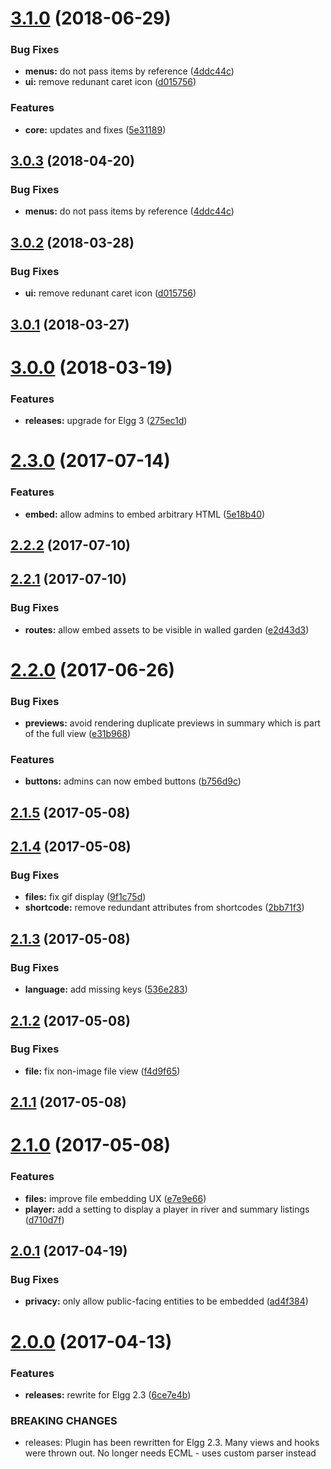 <a name="3.1.0"></a>
# [3.1.0](https://github.com/hypeJunctionPro/Elgg3-hypeEmbed/compare/3.0.0...3.1.0) (2018-06-29)


### Bug Fixes

* **menus:** do not pass items by reference ([4ddc44c](https://github.com/hypeJunctionPro/Elgg3-hypeEmbed/commit/4ddc44c))
* **ui:** remove redunant caret icon ([d015756](https://github.com/hypeJunctionPro/Elgg3-hypeEmbed/commit/d015756))


### Features

* **core:** updates and fixes ([5e31189](https://github.com/hypeJunctionPro/Elgg3-hypeEmbed/commit/5e31189))



<a name="3.0.3"></a>
## [3.0.3](https://github.com/hypeJunctionPro/Elgg3-hypeEmbed/compare/3.0.2...3.0.3) (2018-04-20)


### Bug Fixes

* **menus:** do not pass items by reference ([4ddc44c](https://github.com/hypeJunctionPro/Elgg3-hypeEmbed/commit/4ddc44c))



<a name="3.0.2"></a>
## [3.0.2](https://github.com/hypeJunctionPro/Elgg3-hypeEmbed/compare/3.0.1...3.0.2) (2018-03-28)


### Bug Fixes

* **ui:** remove redunant caret icon ([d015756](https://github.com/hypeJunctionPro/Elgg3-hypeEmbed/commit/d015756))



<a name="3.0.1"></a>
## [3.0.1](https://github.com/hypeJunctionPro/Elgg3-hypeEmbed/compare/3.0.0...3.0.1) (2018-03-27)



<a name="3.0.0"></a>
# [3.0.0](https://github.com/hypeJunctionPro/Elgg3-hypeEmbed/compare/2.3.0...3.0.0) (2018-03-19)


### Features

* **releases:** upgrade for Elgg 3 ([275ec1d](https://github.com/hypeJunctionPro/Elgg3-hypeEmbed/commit/275ec1d))



<a name="2.3.0"></a>
# [2.3.0](https://github.com/hypeJunction/hypeEmbed/compare/2.2.2...v2.3.0) (2017-07-14)


### Features

* **embed:** allow admins to embed arbitrary HTML ([5e18b40](https://github.com/hypeJunction/hypeEmbed/commit/5e18b40))



<a name="2.2.2"></a>
## [2.2.2](https://github.com/hypeJunction/hypeEmbed/compare/2.2.1...v2.2.2) (2017-07-10)




<a name="2.2.1"></a>
## [2.2.1](https://github.com/hypeJunction/hypeEmbed/compare/2.2.0...v2.2.1) (2017-07-10)


### Bug Fixes

* **routes:** allow embed assets to be visible in walled garden ([e2d43d3](https://github.com/hypeJunction/hypeEmbed/commit/e2d43d3))



<a name="2.2.0"></a>
# [2.2.0](https://github.com/hypeJunction/hypeEmbed/compare/2.1.5...v2.2.0) (2017-06-26)


### Bug Fixes

* **previews:** avoid rendering duplicate previews in summary which is part of the full view ([e31b968](https://github.com/hypeJunction/hypeEmbed/commit/e31b968))

### Features

* **buttons:** admins can now embed buttons ([b756d9c](https://github.com/hypeJunction/hypeEmbed/commit/b756d9c))



<a name="2.1.5"></a>
## [2.1.5](https://github.com/hypeJunction/hypeEmbed/compare/2.1.4...v2.1.5) (2017-05-08)




<a name="2.1.4"></a>
## [2.1.4](https://github.com/hypeJunction/hypeEmbed/compare/2.1.3...v2.1.4) (2017-05-08)


### Bug Fixes

* **files:** fix gif display ([9f1c75d](https://github.com/hypeJunction/hypeEmbed/commit/9f1c75d))
* **shortcode:** remove redundant attributes from shortcodes ([2bb71f3](https://github.com/hypeJunction/hypeEmbed/commit/2bb71f3))



<a name="2.1.3"></a>
## [2.1.3](https://github.com/hypeJunction/hypeEmbed/compare/2.1.2...v2.1.3) (2017-05-08)


### Bug Fixes

* **language:** add missing keys ([536e283](https://github.com/hypeJunction/hypeEmbed/commit/536e283))



<a name="2.1.2"></a>
## [2.1.2](https://github.com/hypeJunction/hypeEmbed/compare/2.1.1...v2.1.2) (2017-05-08)


### Bug Fixes

* **file:** fix non-image file view ([f4d9f65](https://github.com/hypeJunction/hypeEmbed/commit/f4d9f65))



<a name="2.1.1"></a>
## [2.1.1](https://github.com/hypeJunction/hypeEmbed/compare/2.1.0...v2.1.1) (2017-05-08)




<a name="2.1.0"></a>
# [2.1.0](https://github.com/hypeJunction/hypeEmbed/compare/2.0.1...v2.1.0) (2017-05-08)


### Features

* **files:** improve file embedding UX ([e7e9e66](https://github.com/hypeJunction/hypeEmbed/commit/e7e9e66))
* **player:** add a setting to display a player in river and summary listings ([d710d7f](https://github.com/hypeJunction/hypeEmbed/commit/d710d7f))



<a name="2.0.1"></a>
## [2.0.1](https://github.com/hypeJunction/hypeEmbed/compare/2.0.0...v2.0.1) (2017-04-19)


### Bug Fixes

* **privacy:** only allow public-facing entities to be embedded ([ad4f384](https://github.com/hypeJunction/hypeEmbed/commit/ad4f384))



<a name="2.0.0"></a>
# [2.0.0](https://github.com/hypeJunction/hypeEmbed/compare/1.1.2...v2.0.0) (2017-04-13)


### Features

* **releases:** rewrite for Elgg 2.3 ([6ce7e4b](https://github.com/hypeJunction/hypeEmbed/commit/6ce7e4b))


### BREAKING CHANGES

* releases: Plugin has been rewritten for Elgg 2.3. Many views and hooks were
thrown out. No longer needs ECML - uses custom parser instead




